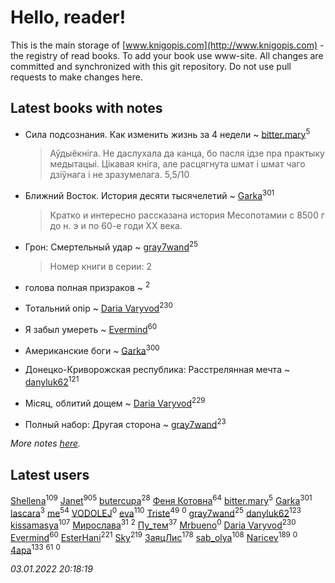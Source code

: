 # Hello, reader!
This is the main storage of [www.knigopis.com](http://www.knigopis.com) - the registry of read books.
To add your book use www-site. All changes are committed and synchronized with this git repository.
Do not use pull requests to make changes here.


## Latest books with notes
* Сила подсознания. Как изменить жизнь за 4 недели ~ [bitter.mary](users/108/108890810412612634449-google)<sup>5</sup>
    > Аўдыёкніга.
    > Не даслухала да канца, бо пасля ідзе пра практыку медытацыі. Цікавая кніга, але расцягнута шмат і шмат чаго дзіўнага і не зразумелага.
    > 5,5/10

* Ближний Восток. История десяти тысячелетий ~ [Garka](users/115/115753719718250012620-google)<sup>301</sup>
    > Кратко и интересно рассказана история Месопотамии с 8500 г до н. э и по 60-е годи XX века.

* Грон: Смертельный удар ~ [gray7wand](users/110/110080946273609412257-google)<sup>25</sup>
    > Номер книги в серии: 2

* голова полная призраков ~ [](users/101/101368518035734751027-google)<sup>2</sup>

* Тотальний опір ~ [Daria Varyvod](users/829/829893410524253-facebook)<sup>230</sup>

* Я забыл умереть ~ [Evermind](users/302/302928912-vkontakte)<sup>60</sup>

* Американские боги ~ [Garka](users/115/115753719718250012620-google)<sup>300</sup>

* Донецко-Криворожская республика: Расстрелянная мечта ~ [danyluk62](users/374/374149854-vkontakte)<sup>121</sup>

* Місяц, облитий дощем ~ [Daria Varyvod](users/829/829893410524253-facebook)<sup>229</sup>

* Полный набор: Другая сторона ~ [gray7wand](users/110/110080946273609412257-google)<sup>23</sup>


_More notes [here](latest_books_with_notes.md)._


## Latest users
[Shellena](users/134/13413591548892934957-mailru)<sup>109</sup> 
[Janet](users/108/108113656204404967440-google)<sup>905</sup> 
[butercupa](users/193/193697993-vkontakte)<sup>28</sup> 
[Феня Котовна](users/109/109746193906459706720-google)<sup>64</sup> 
[bitter.mary](users/108/108890810412612634449-google)<sup>5</sup> 
[Garka](users/115/115753719718250012620-google)<sup>301</sup> 
[lascara](users/243/2434302110035411-facebook)<sup>3</sup> 
[me](users/381/381417697-yandex)<sup>54</sup> 
[VODOLEJ](users/472/4722569524524943-facebook)<sup>0</sup> 
[eva](users/111/111656270551033014778-google)<sup>110</sup> 
[Triste](users/517/5175580462988229760-mailru)<sup>49</sup> 
[](users/110/110586684065969128396-google)<sup>0</sup> 
[gray7wand](users/110/110080946273609412257-google)<sup>25</sup> 
[danyluk62](users/374/374149854-vkontakte)<sup>123</sup> 
[kissamasya](users/684/68439978-vkontakte)<sup>107</sup> 
[Мирослава](users/106/106107989792957993574-google)<sup>31</sup> 
[](users/101/101368518035734751027-google)<sup>2</sup> 
[Пу_тем](users/344/3448154788585127-facebook)<sup>37</sup> 
[Mrbueno](users/173/1736709556538182-facebook)<sup>0</sup> 
[Daria Varyvod](users/829/829893410524253-facebook)<sup>230</sup> 
[Evermind](users/302/302928912-vkontakte)<sup>60</sup> 
[EsterHani](users/305/30558181-vkontakte)<sup>221</sup> 
[Sky](users/118/118049897850017649660-googleplus)<sup>219</sup> 
[ЗаяцЛис](users/112/112388384595246311466-google)<sup>178</sup> 
[sab_olya](users/139/139338401-vkontakte)<sup>108</sup> 
[Naricev](users/107/107090515204537133928-google)<sup>189</sup> 
[](users/117/117959961181822956584-google)<sup>0</sup> 
[4apa](users/117/117392596378069249667-google)<sup>133</sup> 
[](users/153/1537586159620888-facebook)<sup>61</sup> 
[](users/115/115553403359274237491-google)<sup>0</sup> 


_03.01.2022 20:18:19_
